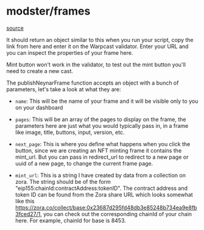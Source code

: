 # modster/frames

[source](https://docs.neynar.com/docs/how-to-create-frames-using-the-neynar-sdk#creating-the-frame)

It should return an object similar to this when you run your script, copy the link from here and enter it on the Warpcast validator. Enter your URL and you can inspect the properties of your frame here.

Mint button won't work in the validator, to test out the mint button you'll need to create a new cast.

The publishNeynarFrame function accepts an object with a bunch of parameters, let's take a look at what they are:

- `name`: This will be the name of your frame and it will be visible only to you on your dashboard

- `pages`: This will be an array of the pages to display on the frame, the parameters here are just what you would typically pass in, in a frame like image, title, buttons, input, version, etc.

- `next_page`: This is where you define what happens when you click the button, since we are creating an NFT minting frame it contains the mint_url. But you can pass in redirect_url to redirect to a new page or uuid of a new page, to change the current frame page.

- `mint_url`: This is a string I have created by data from a collection on zora. The string should be of the form "eip155:chainId:contractAddress:tokenID". The contract address and token ID can be found from the Zora share URL which looks somewhat like this https://zora.co/collect/base:0x23687d295fd48db3e85248b734ea9e8fb3fced27/1, you can check out the corresponding chainId of your chain here. For example, chainId for base is 8453.
